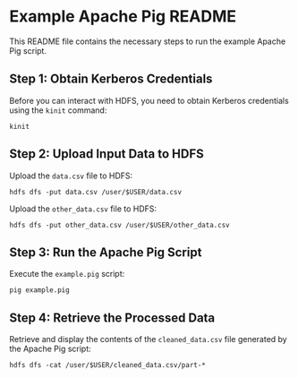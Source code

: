 # Example Apache Pig README

This README file contains the necessary steps to run the example Apache Pig script.

Step 1: Obtain Kerberos Credentials
-----------------------------------

Before you can interact with HDFS, you need to obtain Kerberos credentials using the `kinit` command:

```
kinit
```

Step 2: Upload Input Data to HDFS
---------------------------------

Upload the `data.csv` file to HDFS:

```
hdfs dfs -put data.csv /user/$USER/data.csv
```

Upload the `other_data.csv` file to HDFS:

```
hdfs dfs -put other_data.csv /user/$USER/other_data.csv
```

Step 3: Run the Apache Pig Script
---------------------------------

Execute the `example.pig` script:

```
pig example.pig
```

Step 4: Retrieve the Processed Data
-----------------------------------

Retrieve and display the contents of the `cleaned_data.csv` file generated by the Apache Pig script:

```
hdfs dfs -cat /user/$USER/cleaned_data.csv/part-*
```